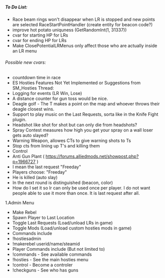 ##### To Do List:

+ Race beam rings won't disappear when LR is stopped and new points are selected RaceStartPointHandler (create entity for beacon code?)
+ improve hot potato uniquness (GetRandomInt(1, 31337))
+ cvar for starting HP for LRs
+ cvar for ending HP for LRs
+ Make ClosePotentialLRMenus only affect those who are actually inside an LR menu

###### Possible new cvars:

+ countdown time in race
+ ES Hosties Features Not Yet Implemented or Suggestions from SM_Hosties Thread:
+ Logging for events (LR Win, Lose)
+ A distance counter for gun toss would be nice.
+ Deagle golf - The T makes a point on the map and whoever throws their deagle closest wins.
+ Support to play music on the Last Requests, sorta like in the Knife Fight plugin.
+ Headshot like shot for shot but can only die from headshots?
+ Spray Contest measures how high you get your spray on a wall loser gets auto slayed?
+ Warning Weapon, allowes CTs to give warning shots to Ts
+ Stop cts from lining up T's and killing them
+ Control
+ Anti Gun Plant ( https://forums.alliedmods.net/showpost.php?p=1966727 )
+ I mean the last request "Freeday"
+ Players choose: "Freeday"
 + He is killed (auto slay)
 + In the next round is distinguished (beacon, color) 
+ How do I set it so lr can only be used once per player. I do not want people able to use it more than once. It is last request after all.

1.Admin Menu
 + Make Rebel
 + Spawn Player to Last Location
 + Toggle Last Requests (Load/unload LRs in game)
 + Toggle Mods (Load/unload custom hosties mods in game)
 + Commands include
  + !hostiesadmin
  + !makerebel userid/name/steamid
 + Player Commands include (But not limited to)
  + !commands - See available commands
  + !hosties - See the main hosties menu
  + !control - Become a controler
  + !checkguns - See who has guns